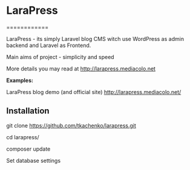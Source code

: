 # LaraPress
============

LaraPress - its simply Laravel blog CMS witch use WordPress as admin backend 
and Laravel as Frontend.

Main aims of project - simplicity and speed 

More details you may read at http://larapress.mediacolo.net 


__Examples:__

LaraPress blog demo (and official site) http://larapress.mediacolo.net/

## Installation

git clone https://github.com/tkachenko/larapress.git

cd larapress/

composer update

Set database settings 

